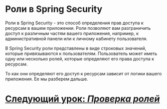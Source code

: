 # Роли в Spring Security

Роли в Spring Security - это способ определения прав доступа к ресурсам в вашем приложении. Роли позволяют вам разграничить доступ к различным частям вашего приложения, например, к административной панели или к личному кабинету пользователя.

В Spring Security роли представлены в виде строковых значений, которые привязываются к пользователям. Пользователь может иметь одну или несколько ролей, которые определяют его права доступа к ресурсам.

То как они определяют его доступ к ресурсам зависит от логики вашего приложения. Ее мы разберем дальше.

# [**Следующий урок**: *Проверка ролей*](role-check.md)